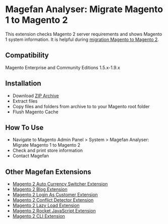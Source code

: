 # Magefan Analyser: Migrate Magento 1 to Magento 2
This extension checks Magento 2 server requirements and shows Magento 1 system information. It is helpful during [migration Magento to Magento 2](https://magefan.com/upgrade-magento-1-to-magento-2).

## Compatibility
Magento Enterprise and Community Editions 1.5.x-1.9.x

## Installation
  * Download [ZIP Archive](https://github.com/magefan/migrate-m1tom2-analyser/archive/master.zip)
  * Extract files
  * Copy files and folders from archive to to your Magento root folder
  * Flush Magento Cache
  
## How To Use
  * Navigate to Magento Admin Panel > System > Magefan Analyser: Migrate Magento 1 to Magento 2
  * Check and print store information
  * Contact Magefan

## Other Magefan Extensions
  * [Magento 2 Auto Currency Switcher Extension](https://magefan.com/magento-2-currency-switcher-auto-currency-by-country)
  * [Magento 2 Blog Extension](https://magefan.com/magento2-blog-extension)
  * [Magento 2 Login As Customer Extension](https://magefan.com/login-as-customer-magento-2-extension)
  * [Magento 2 Conflict Detector Extension](https://magefan.com/magento2-conflict-detector)
  * [Magento 2 Lazy Load Extension](https://github.com/magefan/module-lazyload)
  * [Magento 2 Rocket JavaScript Extension](https://magefan.com/rocket-javascript-deferred-javascript)
  * [Magento 2 CLI Extension](https://magefan.com/magento2-cli-extension)
